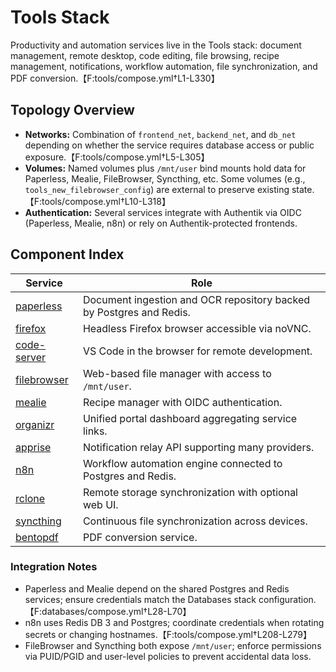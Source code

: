 # Tools Stack

Productivity and automation services live in the Tools stack: document management, remote desktop, code editing, file browsing, recipe management, notifications, workflow automation, file synchronization, and PDF conversion.【F:tools/compose.yml†L1-L330】

## Topology Overview
- **Networks:** Combination of `frontend_net`, `backend_net`, and `db_net` depending on whether the service requires database access or public exposure.【F:tools/compose.yml†L5-L305】
- **Volumes:** Named volumes plus `/mnt/user` bind mounts hold data for Paperless, Mealie, FileBrowser, Syncthing, etc. Some volumes (e.g., `tools_new_filebrowser_config`) are external to preserve existing state.【F:tools/compose.yml†L10-L318】
- **Authentication:** Several services integrate with Authentik via OIDC (Paperless, Mealie, n8n) or rely on Authentik-protected frontends.

## Component Index

| Service | Role |
| --- | --- |
| [paperless](paperless.md) | Document ingestion and OCR repository backed by Postgres and Redis. |
| [firefox](firefox.md) | Headless Firefox browser accessible via noVNC. |
| [code-server](code-server.md) | VS Code in the browser for remote development. |
| [filebrowser](filebrowser.md) | Web-based file manager with access to `/mnt/user`. |
| [mealie](mealie.md) | Recipe manager with OIDC authentication. |
| [organizr](organizr.md) | Unified portal dashboard aggregating service links. |
| [apprise](apprise.md) | Notification relay API supporting many providers. |
| [n8n](n8n.md) | Workflow automation engine connected to Postgres and Redis. |
| [rclone](rclone.md) | Remote storage synchronization with optional web UI. |
| [syncthing](syncthing.md) | Continuous file synchronization across devices. |
| [bentopdf](bentopdf.md) | PDF conversion service. |

### Integration Notes
- Paperless and Mealie depend on the shared Postgres and Redis services; ensure credentials match the Databases stack configuration.【F:databases/compose.yml†L28-L70】
- n8n uses Redis DB 3 and Postgres; coordinate credentials when rotating secrets or changing hostnames.【F:tools/compose.yml†L208-L279】
- FileBrowser and Syncthing both expose `/mnt/user`; enforce permissions via PUID/PGID and user-level policies to prevent accidental data loss.
